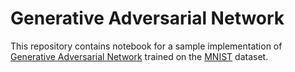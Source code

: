 # Generative Adversarial Network

This repository contains notebook for a sample implementation of [Generative Adversarial Network](https://arxiv.org/abs/1406.2661) trained on the [MNIST](https://www.kaggle.com/c/digit-recognizer/data) dataset.


